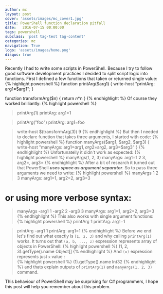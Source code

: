```yaml
---
author: mc
layout: post
cover: 'assets/images/mc_cover1.jpg'
title: PowerShell function declaration pitfall
date:   2016-07-15 00:00:00
tags: powershell
subclass: 'post tag-test tag-content'
categories: mc
navigation: True
logo: 'assets/images/home.png'
disqus: true
---
```


Recently I had to write some scripts in PowerShell.
Because I try to follow good software development practices I decided to split
script logic into functions. First I defined a few functions
that taken or returned single value:
{% highlight powershell %}
function printArg($arg1) {
    write-host "printArg: arg1=$arg1";
}
    
function transformArg($n) {
    return $n*$n
}
{% endhighlight %}
Of course they worked brilliantly:
{% highlight powershell %}
> printArg(1)
printArg: arg1=1
    
> printArg("foo")
printArg: arg1=foo
    
> write-host $(transformArg(3))
9
{% endhighlight %}
But then I needed to declare function that takes three arguments,
I started with code:
{% highlight powershell %}
function manyArgs($arg1, $arg2, $arg3) {
    write-host "manyArgs: arg1=$arg1, arg2=$arg2, arg3=$arg3"
}
{% endhighlight %}
Unfortunatelly it didn't work as expected:
{% highlight powershell %}
> manyArgs(1, 2, 3)
manyArgs: arg1=1 2 3, arg2=, arg3=
{% endhighlight %}
After a bit of research
it turned out that PowerShell ***uses space as argument separator***.
So to pass three arguments we need to write:
{% highlight powershell %}
> manyArgs 1 2 3
manyArgs: arg1=1, arg2=2, arg3=3
    
# or using more verbose syntax:
> manyArgs -arg1 1 -arg2 2 -arg3 3
manyArgs: arg1=1, arg2=2, arg3=3
{% endhighlight %}
This also works with single argument functions:
{% highlight powershell %}
> printArg 1
printArg: arg1=1
    
> printArg -arg1 1
printArg: arg1=1
{% endhighlight %}
Before we end let's find out what exactly is `(1, 2, 3)` 
and why calling `printArg(1)` works. 
It turns out that
`(a, b, ..., z)` expression represents array of objects in PowerShell:
{% highlight powershell %}
> (1, 2, 3).getType().name
Object[]
{% endhighlight %}
And `(x)` expression represents just `x` value :   
{% highlight powershell %}
> (1).getType().name
Int32
{% endhighlight %}
and thats explain outputs of `printArg(1)` and `manyArgs(1, 2, 3)` command.

This behaviour of PowerShell may be surprising for C# programmers,
I hope this post will help you remember about this problem.


